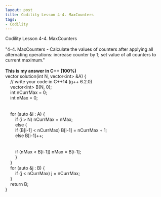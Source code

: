 ```yaml
---
layout: post
title: Codility Lesson 4-4. MaxCounters
tags:
- Codility
---
```

 Codility Lesson 4-4. MaxCounters 
<br/><br/>
"4-4. MaxCounters - Calculate the values of counters after applying all alternating operations: increase counter by 1; set value of all counters to current maximum."
<br/><br/> 
**This is my answer in C++ (100%)**
<br/>vector<int> solution(int N, vector&lt;int&gt; &A) {
<br/>&nbsp; &nbsp;     // write your code in C++14 (g++ 6.2.0)
<br/>&nbsp; &nbsp;     vector&lt;int&gt; B(N, 0);
<br/>&nbsp; &nbsp;     int nCurrMax = 0;
<br/>&nbsp; &nbsp;     int nMax = 0;
<br/>&nbsp; &nbsp;     
<br/>&nbsp; &nbsp;     for (auto &i : A) {
<br/>&nbsp; &nbsp; &nbsp; &nbsp;         if (i > N)  nCurrMax = nMax;
<br/>&nbsp; &nbsp; &nbsp; &nbsp;         else {
<br/>&nbsp; &nbsp; &nbsp; &nbsp;             if (B[i-1] < nCurrMax)  B[i-1] = nCurrMax + 1;
<br/>&nbsp; &nbsp; &nbsp; &nbsp;             else B[i-1]++;
<br/>&nbsp; &nbsp; &nbsp; &nbsp;             
<br/>&nbsp; &nbsp; &nbsp; &nbsp;             if (nMax < B[i-1])  nMax = B[i-1];
<br/>&nbsp; &nbsp; &nbsp; &nbsp;         }
<br/>&nbsp; &nbsp;     }
<br/>&nbsp; &nbsp;     for (auto &j : B) {
<br/>&nbsp; &nbsp; &nbsp; &nbsp;         if (j < nCurrMax)   j = nCurrMax;
<br/>&nbsp; &nbsp;     }
<br/>&nbsp; &nbsp;     return B;
<br/>}